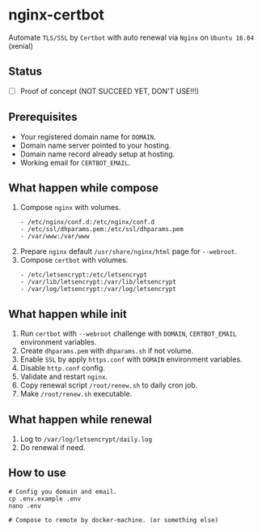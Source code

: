 # nginx-certbot
Automate `TLS/SSL` by `Certbot` with auto renewal via `Nginx` on `Ubuntu 16.04` (xenial)

## Status
- [ ] Proof of concept (NOT SUCCEED YET, DON'T USE!!!)

## Prerequisites
- Your registered domain name for `DOMAIN`.
- Domain name server pointed to your hosting.
- Domain name record already setup at hosting.
- Working email for `CERTBOT_EMAIL`.

## What happen while compose
1. Compose `nginx` with volumes.
    ```
    - /etc/nginx/conf.d:/etc/nginx/conf.d
    - /etc/ssl/dhparams.pem:/etc/ssl/dhparams.pem
    - /var/www:/var/www
    ```
1. Prepare `nginx` default `/usr/share/nginx/html` page for `--webroot`.
1. Compose `certbot` with volumes.
    ```
    - /etc/letsencrypt:/etc/letsencrypt
    - /var/lib/letsencrypt:/var/lib/letsencrypt
    - /var/log/letsencrypt:/var/log/letsencrypt
    ```

## What happen while init
1. Run `certbot` with `--webroot` challenge with `DOMAIN`, `CERTBOT_EMAIL` environment variables.
1. Create `dhparams.pem` with `dhparams.sh` if not volume.
1. Enable `SSL` by apply `https.conf` with `DOMAIN` environment variables.
1. Disable `http.conf` config.
1. Validate and restart `nginx`.
1. Copy renewal script `/root/renew.sh` to daily cron job.
1. Make `/root/renew.sh` executable.

## What happen while renewal
1. Log to `/var/log/letsencrypt/daily.log`
1. Do renewal if need.

## How to use
```shell
# Config you domain and email.
cp .env.example .env
nano .env

# Compose to remote by docker-machine. (or something else)
```